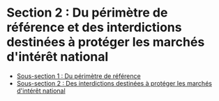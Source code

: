 # Section 2  :   Du périmètre de référence et des interdictions destinées à protéger les marchés d'intérêt national

- [Sous-section 1  :   Du périmètre de référence](sous-section-1)
- [Sous-section 2  :   Des interdictions destinées à protéger les marchés d'intérêt national](sous-section-2)
